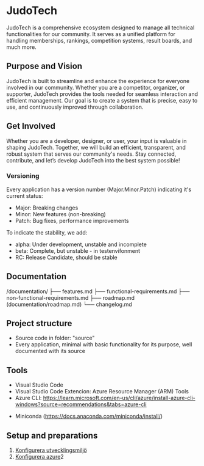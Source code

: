 # JudoTech
JudoTech is a comprehensive ecosystem designed to manage all technical functionalities for our community. It serves as a unified platform for handling memberships, rankings, competition systems, result boards, and much more. 

## Purpose and Vision
JudoTech is built to streamline and enhance the experience for everyone involved in our community. Whether you are a competitor, organizer, or supporter, JudoTech provides the tools needed for seamless interaction and efficient management. Our goal is to create a system that is precise, easy to use, and continuously improved through collaboration.

## Get Involved
Whether you are a developer, designer, or user, your input is valuable in shaping JudoTech. Together, we will build an efficient, transparent, and robust system that serves our community's needs.
Stay connected, contribute, and let’s develop JudoTech into the best system possible!

### Versioning
Every application has a version number (Major.Minor.Patch) indicating it's current status:
* Major: Breaking changes
* Minor: New features (non-breaking)
* Patch: Bug fixes, performance improvements

To indicate the stability, we add:
* alpha: Under development, unstable and incomplete
* beta: Complete, but unstable - in testenvifonment
* RC: Release Candidate, should be stable

## Documentation
/documentation/
├── features.md
├── functional-requirements.md
├── non-functional-requirements.md
├── roadmap.md (documentation/roadmap.md)
└── changelog.md


## Project structure
- Source code in folder: "source"
- Every application, minimal with basic functionality for its purpose, well documented with its source

## Tools
- Visual Studio Code
- Visual Studio Code Extencion: Azure Resource Manager (ARM) Tools
- Azure CLI: https://learn.microsoft.com/en-us/cli/azure/install-azure-cli-windows?source=recommendations&tabs=azure-cli
* Miniconda (https://docs.anaconda.com/miniconda/install/)

## Setup and preparations
1. [Konfigurera utvecklingsmiljö](./DevelopmentEnvironment.md)
2. [Konfigurera azure](./AzureDeployment.md)2
